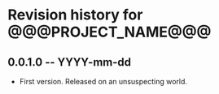 # Revision history for @@@PROJECT_NAME@@@

## 0.0.1.0 -- YYYY-mm-dd

* First version. Released on an unsuspecting world.
